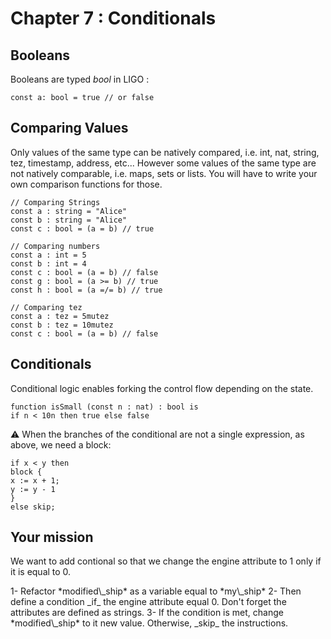 # Chapter 7 : Conditionals

<dialog character="robot">[DROID-1242] INVALID CONDITIONAL INSTRUCTIONS. ERR %%$7834[[{23e3}]] PLEASE SPECIFY CONDITIONAL INSTRUCTIONS.</dialog>

## Booleans

Booleans are typed _bool_ in LIGO :

```
const a: bool = true // or false
```

## Comparing Values

Only values of the same type can be natively compared, i.e. int, nat, string, tez, timestamp, address, etc... However some values of the same type are not natively comparable, i.e. maps, sets or lists. You will have to write your own comparison functions for those.

```
// Comparing Strings
const a : string = "Alice"
const b : string = "Alice"
const c : bool = (a = b) // true

// Comparing numbers
const a : int = 5
const b : int = 4
const c : bool = (a = b) // false
const g : bool = (a >= b) // true
const h : bool = (a =/= b) // true

// Comparing tez
const a : tez = 5mutez
const b : tez = 10mutez
const c : bool = (a = b) // false
```

## Conditionals

Conditional logic enables forking the control flow depending on the state.

```
function isSmall (const n : nat) : bool is
if n < 10n then true else false
```

⚠️ When the branches of the conditional are not a single expression, as above, we need a block:

```
if x < y then
block {
x := x + 1;
y := y - 1
}
else skip;
```

## Your mission

We want to add contional so that we change the engine attribute to 1 only if it is equal to 0.

<!-- prettier-ignore -->1- Refactor *modified\_ship* as a variable equal to *my\_ship*

<!-- prettier-ignore -->2- Then define a condition _if_ the engine attribute equal 0. Don't forget the attributes are defined as strings.

<!-- prettier-ignore -->3- If the condition is met, change *modified\_ship* to it new value. Otherwise, _skip_ the instructions.
